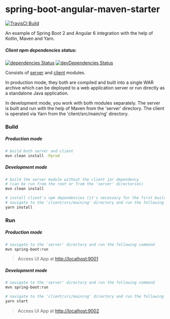 spring-boot-angular-maven-starter
=============

[![TravisCI Build](https://travis-ci.org/hiper2d/spring-boot-angular-maven-starter.svg)](https://travis-ci.org/hiper2d/spring-boot-angular-maven-starter)

An example of Spring Boot 2 and Angular 6 integration with the help of Kotlin, Maven and Yarn.

##### Client npm dependencies status:

[![dependencies Status](https://david-dm.org/hiper2d/spring-boot-angular-maven-starter/status.svg?path=client/src/main/ng)](https://david-dm.org/hiper2d/spring-boot-angular-maven-starter?path=client/src/main/ng)
[![devDependencies Status](https://david-dm.org/hiper2d/spring-boot-angular-maven-starter/dev-status.svg?path=client/src/main/ng)](https://david-dm.org/hiper2d/spring-boot-angular-maven-starter?path=client/src/main/ng&type=dev)

Consists of [server](./server/) and [client](./client/) modules.

In production mode, they both are compiled and built into a single WAR archive which can be deployed to a web application server or run directly as a standalone Java application.

In development mode, you work with both modules separately. The server is built and run with the help of Maven from the 'server' directory. The client is operated via Yarn from the 'client/src/main/ng' directory.

### Build
##### Production mode
```bash
# build both server and client
mvn clean install -Pprod
```
##### Development mode
```bash
# build the server module without the client jar dependency 
# (can be run from the root or from the 'server' directories)
mvn clean install

# install client's npm dependencies (it's necessary for the first build only)
# navigate to the 'client/src/main/ng' directory and run the following command
yarn install
```
### Run
##### Production mode
```bash
# navigate to the 'server' directory and run the following command
mvn spring-boot:run
```
> Access UI App at [http://localhost:9001](http://localhost:9001)
##### Development mode
```bash
# navigate to the 'server' directory and run the following command
mvn spring-boot:run

# navigate to the 'client/src/main/ng' directory and run the following command
yarn start
```
> Access UI App at [http://localhost:9002](http://localhost:9002)
